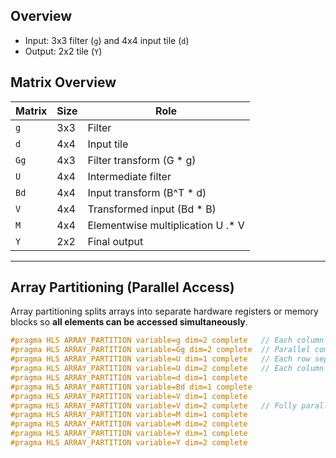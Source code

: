 ## Overview
  
- Input: 3x3 filter (`g`) and 4x4 input tile (`d`)  
- Output: 2x2 tile (`Y`)  


## Matrix Overview

| Matrix | Size | Role |
|--------|------|------|
| `g`    | 3x3  | Filter |
| `d`    | 4x4  | Input tile |
| `Gg`   | 4x3  | Filter transform (G * g) |
| `U`    | 4x4  | Intermediate filter |
| `Bd`   | 4x4  | Input transform (B^T * d) |
| `V`    | 4x4  | Transformed input (Bd * B) |
| `M`    | 4x4  | Elementwise multiplication U .* V |
| `Y`    | 2x2  | Final output |

---

## Array Partitioning (Parallel Access)

Array partitioning splits arrays into separate hardware registers or memory blocks so **all elements can be accessed simultaneously**.

```cpp
#pragma HLS ARRAY_PARTITION variable=g dim=2 complete   // Each column separate
#pragma HLS ARRAY_PARTITION variable=Gg dim=2 complete  // Parallel compute per column
#pragma HLS ARRAY_PARTITION variable=U dim=1 complete   // Each row separate
#pragma HLS ARRAY_PARTITION variable=U dim=2 complete   // Each column separate → fully parallel
#pragma HLS ARRAY_PARTITION variable=d dim=1 complete
#pragma HLS ARRAY_PARTITION variable=Bd dim=1 complete
#pragma HLS ARRAY_PARTITION variable=V dim=1 complete
#pragma HLS ARRAY_PARTITION variable=V dim=2 complete   // Fully parallel
#pragma HLS ARRAY_PARTITION variable=M dim=1 complete
#pragma HLS ARRAY_PARTITION variable=M dim=2 complete
#pragma HLS ARRAY_PARTITION variable=Y dim=1 complete
#pragma HLS ARRAY_PARTITION variable=Y dim=2 complete
```